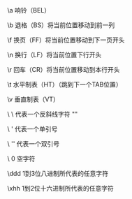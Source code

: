 \a  响铃（BEL）

\b	退格（BS）将当前位置移动到前一列

\f	换页（FF）将当前位置移动到下一页开头

\n	换行（LF）将当前位置下行开头

\r	回车（CR）将当前位置移动到本行开头

\t	水平制表（HT）（跳到下一个TAB位置）

\v	垂直制表（VT）

\ \	代表一个反斜线字符 "\"

\ '	代表一个单引号

\ ''	代表一个双引号

\ 0	空字符

\ddd	1到3位八进制所代表的任意字符

\xhh	1到2位十六进制所代表的任意字符